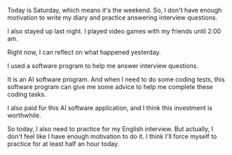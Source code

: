 Today is Saturday, which means it's the weekend. So, I don't have enough motivation to write my diary and practice answering interview questions.

I also stayed up last night. I played video games with my friends until 2:00 am.

Right now, I can reflect on what happened yesterday.

I used a software program to help me answer interview questions.

It is an AI software program. And when I need to do some coding tests, this software program can give me some advice to help me complete these coding tasks.

I also paid for this AI software application, and I think this investment is worthwhile.

So today, I also need to practice for my English interview. But actually, I don't feel like I have enough motivation to do it. I think I'll force myself to practice for at least half an hour today.
